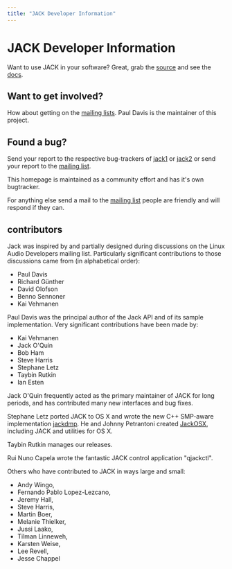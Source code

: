 ```yaml
---
title: "JACK Developer Information"
---
```


# JACK Developer Information

Want to use JACK in your software? Great, grab the [source](/downloads)
and see the [docs](/api).

## Want to get involved?

How about getting on the [mailing lists](/community). Paul Davis is the
maintainer of this project.

## Found a bug?

Send your report to the respective bug-trackers of
[jack1](https://github.com/jackaudio/jack1) or
[jack2](https://github.com/jackaudio/jack2) or send your report to the
[mailing list](/community).

This homepage is maintained as a community effort and has it's own
bugtracker.

For anything else send a mail to the [mailing list](/community) people
are friendly and will respond if they can.

## contributors

Jack was inspired by and partially designed during discussions on the
Linux Audio Developers mailing list. Particularly significant
contributions to those discussions came from (in alphabetical order):

  * Paul Davis
  * Richard Günther
  * David Olofson
  * Benno Sennoner
  * Kai Vehmanen

Paul Davis was the principal author of the Jack API and of its sample
implementation. Very significant contributions have been made by:

  * Kai Vehmanen
  * Jack O'Quin
  * Bob Ham
  * Steve Harris
  * Stephane Letz
  * Taybin Rutkin
  * Ian Esten

Jack O'Quin frequently acted as the primary maintainer of JACK for long
periods, and has contributed many new interfaces and bug fixes.

Stephane Letz ported JACK to OS X and wrote the new C++ SMP-aware
implementation [jackdmp](http://www.grame.fr/~letz/jackdmp.html).
He and Johnny Petrantoni created [JackOSX](http://jackosx.com/),
including JACK and utilities for OS X.

Taybin Rutkin manages our releases.

Rui Nuno Capela wrote the fantastic JACK control application "qjackctl".

Others who have contributed to JACK in ways large and small:

* Andy Wingo,
* Fernando Pablo Lopez-Lezcano,
* Jeremy Hall,
* Steve Harris,
* Martin Boer,
* Melanie Thielker,
* Jussi Laako,
* Tilman Linneweh,
* Karsten Weise,
* Lee Revell,
* Jesse Chappel

